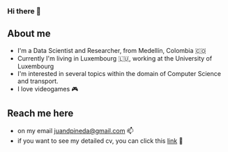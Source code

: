 ### Hi there 👋

## About me
* I'm a Data Scientist and Researcher, from Medellín, Colombia 🇨🇴
* Currently I'm living in Luxembourg 🇱🇺, working at the University of Luxembourg
* I'm interested in several topics within the domain of Computer Science and transport.
* I love videogames 🎮

## Reach me here
* on my email juandpineda@gmail.com 📫
* if you want to see my detailed cv, you can click this [link](www.bit.ly/CV_Pineda) 🥇

